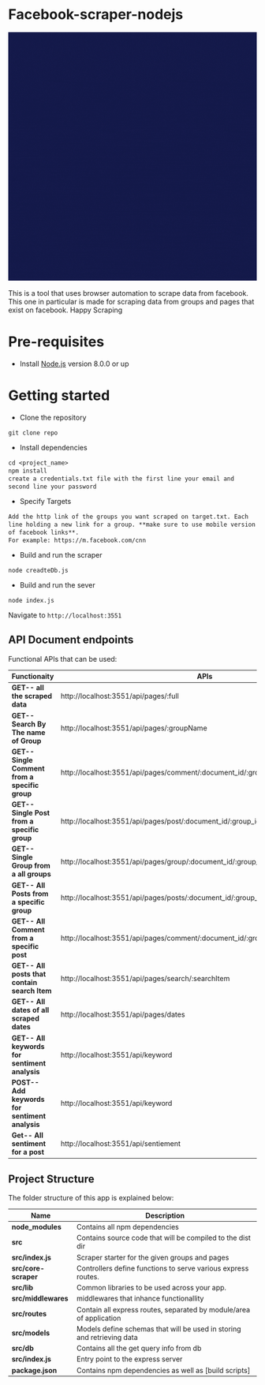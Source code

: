 # Facebook-scraper-nodejs

![facebook scraper demo](imgs/template.gif)

This is a tool that uses browser automation to scrape data from facebook. This one in particular is made for scraping data from groups and pages that exist on facebook. Happy Scraping

# Pre-requisites

- Install [Node.js](https://nodejs.org/en/) version 8.0.0 or up

# Getting started

- Clone the repository

```
git clone repo
```

- Install dependencies

```
cd <project_name>
npm install
create a credentials.txt file with the first line your email and second line your password
```

- Specify Targets

```
Add the http link of the groups you want scraped on target.txt. Each line holding a new link for a group. **make sure to use mobile version of facebook links**.
For example: https://m.facebook.com/cnn
```

- Build and run the scraper

```
node creadteDb.js
```

- Build and run the sever

```
node index.js
```

Navigate to `http://localhost:3551`

## API Document endpoints

Functional APIs that can be used:

| Functionaity                                   | APIs                                                                                |
| ---------------------------------------------- | ----------------------------------------------------------------------------------- |
| **GET-- all the scraped data**                 | http://localhost:3551/api/pages/:full                                               |
| **GET-- Search By The name of Group**          | http://localhost:3551/api/pages/:groupName                                          |
| **GET-- Single Comment from a specific group** | http://localhost:3551/api/pages/comment/:document_id/:group_id/:post_id/:comment_id |
| **GET-- Single Post from a specific group**    | http://localhost:3551/api/pages/post/:document_id/:group_id/:post_id                |
| **GET-- Single Group from a all groups**       | http://localhost:3551/api/pages/group/:document_id/:group_id                        |
| **GET-- All Posts from a specific group**      | http://localhost:3551/api/pages/posts/:document_id/:group_id                        |
| **GET-- All Comment from a specific post**     | http://localhost:3551/api/pages/comment/:document_id/:group_id/:post_id/            |
| **GET-- All posts that contain search Item**   | http://localhost:3551/api/pages/search/:searchItem                                  |
| **GET-- All dates of all scraped dates**       | http://localhost:3551/api/pages/dates                                               |
| **GET-- All keywords for sentiment analysis**  | http://localhost:3551/api/keyword                                                   |
| **POST-- Add keywords for sentiment analysis** | http://localhost:3551/api/keyword                                                   |
| **Get-- All sentiment for a post**             | http://localhost:3551/api/sentiement                                                |

## Project Structure

The folder structure of this app is explained below:

| Name                 | Description                                                            |
| -------------------- | ---------------------------------------------------------------------- |
| **node_modules**     | Contains all npm dependencies                                          |
| **src**              | Contains source code that will be compiled to the dist dir             |
| **src/index.js**     | Scraper starter for the given groups and pages                         |
| **src/core-scraper** | Controllers define functions to serve various express routes.          |
| **src/lib**          | Common libraries to be used across your app.                           |
| **src/middlewares**  | middlewares that inhance functionallity                                |
| **src/routes**       | Contain all express routes, separated by module/area of application    |
| **src/models**       | Models define schemas that will be used in storing and retrieving data |
| **src/db**           | Contains all the get query info from db                                |
| **src/index.js**     | Entry point to the express server                                      |
| **package.json**     | Contains npm dependencies as well as [build scripts]                   |
